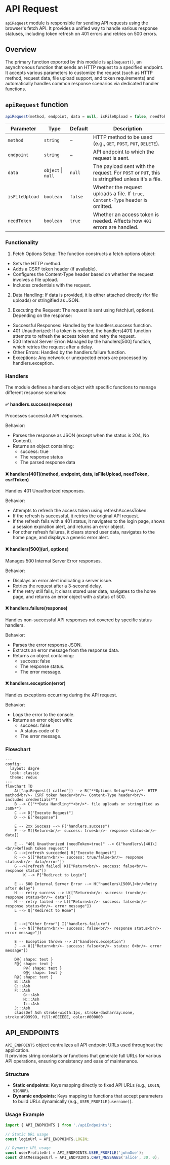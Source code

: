 # API Request

`apiRequest` module is responsible for sending API requests using the browser's fetch API. It provides a unified way to handle various response statuses, including token refresh on 401 errors and retries on 500 errors.

## Overview

The primary function exported by this module is `apiRequest()`, an asynchronous function that sends an HTTP request to a specified endpoint.
It accepts various parameters to customize the request (such as HTTP method, request data, file upload support, and token requirements) and automatically handles common response scenarios via dedicated handler functions.

## `apiRequest` function
```js
apiRequest(method, endpoint, data = null, isFileUpload = false, needToken = true)
```

| Parameter      | Type               | Default | Description                                   |
| -------------- | ------------------ | ------- | --------------------------------------------- |
| `method`       | `string`           | –       | HTTP method to be used (e.g., `GET`, `POST`, `PUT`, `DELETE`).                                     |
| `endpoint`     | `string`           | –       | API endpoint to which the request is sent.                                                  |
| `data`         | `object` \| `null` | `null`  | The payload sent with the request. For `POST` or `PUT`, this is stringified unless it's a file. |
| `isFileUpload` | `boolean`          | `false` | Whether the request uploads a file. If `true`, `Content-Type` header is omitted. |
| `needToken`    | `boolean`          | `true`  | Whether an access token is needed. Affects how `401` errors are handled. |


### Functionality

1. Fetch Options Setup:
The function constructs a fetch options object:

  - Sets the HTTP method.
  - Adds a CSRF token header (if available).
  - Configures the Content-Type header based on whether the request involves a file upload.
  - Includes credentials with the request.

2. Data Handling:
If data is provided, it is either attached directly (for file uploads) or stringified as JSON.

3. Executing the Request:
The request is sent using fetch(url, options). Depending on the response:
  - Successful Responses: Handled by the handlers.success function.
  - 401 Unauthorized: If a token is needed, the handlers[401] function attempts to refresh the access token and retry the request.
  - 500 Internal Server Error: Managed by the handlers[500] function, which retries the request after a delay.
  - Other Errors: Handled by the handlers.failure function.
  - Exceptions: Any network or unexpected errors are processed by handlers.exception.

### Handlers
The module defines a handlers object with specific functions to manage different response scenarios:

#### ✅ handlers.success(response)

Processes successful API responses.

Behavior:
- Parses the response as JSON (except when the status is 204, No Content).
- Returns an object containing:
  - success: true
  - The response status
  - The parsed response data

#### ❌ handlers[401](method, endpoint, data, isFileUpload, needToken, csrfToken)
Handles 401 Unauthorized responses.

Behavior:
- Attempts to refresh the access token using refreshAccessToken.
- If the refresh is successful, it retries the original API request.
- If the refresh fails with a 401 status, it navigates to the login page, shows a session expiration alert, and returns an error object.
- For other refresh failures, it clears stored user data, navigates to the home page, and displays a generic error alert.

#### ❌ handlers[500](url, options)
Manages 500 Internal Server Error responses.

Behavior:
- Displays an error alert indicating a server issue.
- Retries the request after a 3-second delay.
- If the retry still fails, it clears stored user data, navigates to the home page, and returns an error object with a status of 500.

#### ❌ handlers.failure(response)
Handles non-successful API responses not covered by specific status handlers.

Behavior:
- Parses the error response JSON.
- Extracts an error message from the response data.
- Returns an object containing:
  - success: false
  - The response status.
  - The error message.

#### ❌ handlers.exception(error)
Handles exceptions occurring during the API request.

Behavior:
- Logs the error to the console.
- Returns an error object with:
  - success: false
  - A status code of 0
  - The error message.

### Flowchart

```mermaid
---
config:
  layout: dagre
  look: classic
  theme: redux
---
flowchart TD
    A(["apiRequest() called"]) --> B("**Options Setup**<br/>*- HTTP method<br/>- CSRF token header<br/>- Content-Type header<br/>- includes credentials*")
    B --> C("**Data Handling**<br/>*- file uploads or stringified as JSON*")
    C --> D["Execute Request"]
    D --> E["Response"]

    E -- 2xx Success --> F("handlers.success")
    F --> M([Return<br/>- success: true<br/>- response status<br/>- data])

    E -- "401 Unauthorized (needToken=true)" --> G("handlers\[401\]<br/>Reflesh token request")
    G -->|refresh succeeded| R["Execute Request"]
    R --> S(["Return<br/>- success: true/false<br/>- response status<br/>- data/error"])
    G -->|refresh failed| K(["Return<br/>- success: false<br/>- response status"])
		K --> P["Redirect to Login"]

    E -- 500 Internal Server Error --> H("handlers\[500\]<br/>Retry after delay")
    H -- retry success --> U(["Return<br/>- success: true<br/>- response status<br/>- data"])
    H -- retry failed --> L(["Return<br/>- success: false<br/>- response status<br/>- error message"])
    L --> Q["Redirect to Home"]


    E -->|"Other Error"| I("handlers.failure")
    I --> N(["Return<br/>- success: false<br/>- response status<br/>- error message"])

    E -- Exception thrown --> J("handlers.exception")
    J --> O(["Return<br/>- success: false<br/>- status: 0<br/>- error message"])

    D@{ shape: text }
    E@{ shape: text }
		P@{ shape: text }
		Q@{ shape: text }
    R@{ shape: text }
    B:::Ash
    C:::Ash
    F:::Ash
		G:::Ash
		H:::Ash
		I:::Ash
    J:::Ash
    classDef Ash stroke-width:1px, stroke-dasharray:none, stroke:#999999, fill:#EEEEEE, color:#000000
```

## API_ENDPOINTS

`API_ENDPOINTS` object centralizes all API endpoint URLs used throughout the application.  
It provides string constants or functions that generate full URLs for various API operations, ensuring consistency and ease of maintenance.

### Structure

- **Static endpoints:** Keys mapping directly to fixed API URLs (e.g., `LOGIN`, `SIGNUP`).
- **Dynamic endpoints:** Keys mapping to functions that accept parameters to build URLs dynamically (e.g., `USER_PROFILE(username)`).

### Usage Example

```js
import { API_ENDPOINTS } from './apiEndpoints';

// Static URL usage
const loginUrl = API_ENDPOINTS.LOGIN;

// Dynamic URL usage
const userProfileUrl = API_ENDPOINTS.USER_PROFILE('johnDoe');
const chatMessagesUrl = API_ENDPOINTS.CHAT_MESSAGES('alice', 30, 0);
```
